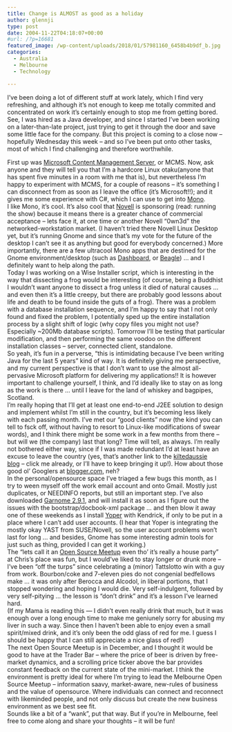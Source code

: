 ```yaml
---
title: Change is ALMOST as good as a holiday
author: glennji
type: post
date: 2004-11-22T04:18:07+00:00
#url: /?p=16681
featured_image: /wp-content/uploads/2018/01/57981160_6458b4b9df_b.jpg
categories:
  - Australia
  - Melbourne
  - Technology

---
```

<p class="post-title">
  I&#8217;ve been doing a lot of different stuff at work lately, which I find very refreshing, and although it&#8217;s not enough to keep me totally commited and concentrated on work it&#8217;s certainly enough to stop me from getting bored. See, I was hired as a Java developer, and since I started I&#8217;ve been working on a later-than-late project, just trying to get it through the door and save some little face for the company. But this project is coming to a close now &#8211; hopefully Wednesday this week &#8211; and so I&#8217;ve been put onto other tasks, most of which I find challenging and therefore worthwhile.
</p>

<div class="post-body">
  First up was <a href="https://web.archive.org/web/20041127130703/http://www.microsoft.com/cmserver/">Microsoft Content Management Server</a>, or MCMS. Now, ask anyone and they will tell you that I&#8217;m a hardcore Linux otaku(anyone that has spent five minutes in a room with me that is), but nevertheless I&#8217;m happy to experiment with MCMS, for a couple of reasons &#8211; it&#8217;s something I can disconnect from as soon as I leave the office (it&#8217;s Microsoft!!); and it gives me some experience with C#, which I can use to get into <a href="https://web.archive.org/web/20041127130703/http://www.mono-project.com/about/index.html">Mono</a>.<br /> I like Mono, it&#8217;s cool. It&#8217;s also cool that <a href="https://web.archive.org/web/20041127130703/http://www.novell.com/">Novell</a> is sponsoring (read: running the show) because it means there is a greater chance of commercial acceptance &#8211; lets face it, at one time or another Novell &#8220;0wn3d&#8221; the networked-workstation market. (I haven&#8217;t tried there Novell Linux Desktop yet, but it&#8217;s running Gnome and since that&#8217;s my vote for the future of the desktop I can&#8217;t see it as anything but good for everybody concerned.) More importantly, there are a few ultracool Mono apps that are destined for the Gnome environment/desktop (such as <a href="https://web.archive.org/web/20041127130703/http://www.nat.org/dashboard/">Dashboard</a>, or <a href="https://web.archive.org/web/20041127130703/http://www.gnome.org/projects/beagle/">Beagle</a>) &#8230; and I definitely want to help along the path.<br /> Today I was working on a Wise Installer script, which is interesting in the way that dissecting a frog would be interesting (of course, being a Buddhist I wouldn&#8217;t want anyone to dissect a frog unless it died of natural causes &#8230; and even then it&#8217;s a little creepy, but there are probably good lessons about life and death to be found inside the guts of a frog). There was a problem with a database installation sequence, and I&#8217;m happy to say that I not only found and fixed the problem, I potentially sped up the entire installation process by a slight shift of logic (why copy files you might not use? Especially ~200Mb database scripts). Tomorrow I&#8217;ll be testing that particular modification, and then performing the same voodoo on the different installation classes &#8211; server, connected client, standalone.<br /> So yeah, it&#8217;s fun in a perverse, &#8220;this is intimidating because I&#8217;ve been writing Java for the last 5 years&#8221; kind of way. It is definitely giving me perspective, and my current perspective is that I don&#8217;t want to use the almost all-pervasive Microsoft platform for delivering my applications!! It is however important to challenge yourself, I think, and I&#8217;d ideally like to stay on as long as the work is there &#8230; until I leave for the land of whiskey and bagpipes, Scotland.<br /> I&#8217;m really hoping that I&#8217;ll get at least one end-to-end J2EE solution to design and implement whilst I&#8217;m still in the country, but it&#8217;s becoming less likely with each passing month. I&#8217;ve met our &#8220;good clients&#8221; now (the kind you can tell to fsck off, without having to resort to Linux-like modifications of swear words), and I think there might be some work in a few months from there &#8211; but will we (the company) last that long? Time will tell, as always. I&#8217;m really not bothered either way, since if I was made redundant I&#8217;d at least have an excuse to leave the country (yes, that&#8217;s another link to the <a href="https://web.archive.org/web/20041127130703/http://kiltedaussie.blogspot.com/">kiltedaussie blog</a> &#8211; click me already, or I&#8217;ll have to keep bringing it up!). How about those good ol&#8217; Googlers at <a href="https://web.archive.org/web/20041127130703/http://www.blogger.com/">blogger.com</a>, neh?<br /> In the personal/opensource space I&#8217;ve triaged a few bugs this month, as I try to ween myself off the work email account and onto Gmail. Mostly just duplicates, or NEEDINFO reports, but still an important step. I&#8217;ve also downloaded <a href="https://web.archive.org/web/20041127130703/http://cipherfunk.org/garnome/">Garnome 2.9.1</a>, and will install it as soon as I figure out the issues with the bootstrap/docbook-xml package &#8230; and then blow it away one of these weekends as I install <a href="https://web.archive.org/web/20041127130703/http://www.yoper.org/">Yoper</a> with Kendrick, if only to be put in a place where I can&#8217;t add user accounts. (I hear that Yoper is integrating the mostly okay YAST from SUSE/Novell, so the user account problems won&#8217;t last for long &#8230; and besides, Gnome has some interesting admin tools for just such as thing, provided I can get it working.)<br /> The &#8220;lets call it an <a href="https://web.archive.org/web/20041127130703/http://opensource.meetup.com/34/">Open Source Meetup</a> even tho&#8217; it&#8217;s really a house party&#8221; at Chris&#8217;s place was fun, but I would&#8217;ve liked to stay longer or drunk more &#8211; I&#8217;ve been &#8220;off the turps&#8221; since celebrating a (minor) Tattslotto win with a guy from work. Bourbon/coke and 7-eleven pies do not congenial bedfellows make &#8230; it was only after Berocca and Alcodol, in liberal portions, that I stopped wondering and hoping I would die. Very self-indulgent, followed by very self-pitying &#8230; the lesson is &#8220;don&#8217;t drink&#8221; and it&#8217;s a lesson I&#8217;ve learned hard.<br /> (If my Mama is reading this &#8212; I didn&#8217;t even really drink that much, but it was enough over a long enough time to make me geniunely sorry for abusing my liver in such a way. Since then I haven&#8217;t been able to enjoy even a small spirit/mixed drink, and it&#8217;s only been the odd glass of red for me. I guess I should be happy that I can still appreciate a nice glass of red!)<br /> The next Open Source Meetup is in December, and I thought it would be good to have at the Trader Bar &#8211; where the price of beer is driven by free-market dynamics, and a scrolling price ticker above the bar provides constant feedback on the current state of the mini-market. I think the environment is pretty ideal for where I&#8217;m trying to lead the Melbourne Open Source Meetup &#8211; information saavy, market-aware, new-rules of business and the value of opensource. Where individuals can connect and reconnect with likeminded people, and not only discuss but create the new business environment as we best see fit.<br /> Sounds like a bit of a &#8220;wank&#8221;, put that way. But if you&#8217;re in Melbourne, feel free to come along and share your thoughts &#8211; it will be fun!
</div>

